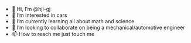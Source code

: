 - 👋 Hi, I’m @hji-gj
- 👀 I’m interested in cars
- 🌱 I’m currently learning all about math and science
- 💞️ I’m looking to collaborate on being a mechanical/automotive engineer
- 📫 How to reach me just touch me

<!---
hji-gj/hji-gj is a ✨ special ✨ repository because its `README.md` (this file) appears on your GitHub profile.
You can click the Preview link to take a look at your changes.
--->
